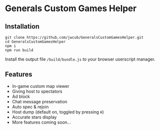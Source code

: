 # Generals Custom Games Helper

## Installation

```shell
git clone https://github.com/jwcub/GeneralsCustomGamesHelper.git
cd GeneralsCustomGamesHelper
npm i
npm run build
```

Install the output file `/build/bundle.js` to your browser userscript manager.

## Features

- In-game custom map viewer
- Giving host to spectators
- Ad block
- Chat message preservation
- Auto spec & rejoin
- Host dump (default on, toggled by pressing `H`)
- Accurate stars display
- More features coming soon...
